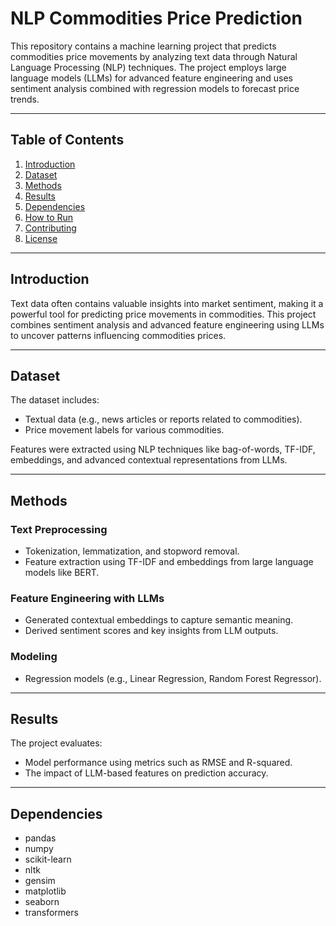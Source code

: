 # NLP Commodities Price Prediction

This repository contains a machine learning project that predicts commodities price movements by analyzing text data through Natural Language Processing (NLP) techniques. The project employs large language models (LLMs) for advanced feature engineering and uses sentiment analysis combined with regression models to forecast price trends.

---

## Table of Contents
1. [Introduction](#introduction)
2. [Dataset](#dataset)
3. [Methods](#methods)
4. [Results](#results)
5. [Dependencies](#dependencies)
6. [How to Run](#how-to-run)
7. [Contributing](#contributing)
8. [License](#license)

---

## Introduction

Text data often contains valuable insights into market sentiment, making it a powerful tool for predicting price movements in commodities. This project combines sentiment analysis and advanced feature engineering using LLMs to uncover patterns influencing commodities prices.

---

## Dataset

The dataset includes:
- Textual data (e.g., news articles or reports related to commodities).
- Price movement labels for various commodities.

Features were extracted using NLP techniques like bag-of-words, TF-IDF, embeddings, and advanced contextual representations from LLMs.

---

## Methods

### Text Preprocessing
- Tokenization, lemmatization, and stopword removal.
- Feature extraction using TF-IDF and embeddings from large language models like BERT.

### Feature Engineering with LLMs
- Generated contextual embeddings to capture semantic meaning.
- Derived sentiment scores and key insights from LLM outputs.

### Modeling
- Regression models (e.g., Linear Regression, Random Forest Regressor).

---

## Results

The project evaluates:
- Model performance using metrics such as RMSE and R-squared.
- The impact of LLM-based features on prediction accuracy.

---

## Dependencies

- pandas  
- numpy  
- scikit-learn  
- nltk  
- gensim  
- matplotlib  
- seaborn  
- transformers
